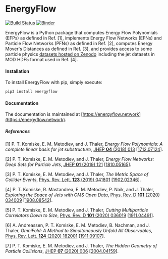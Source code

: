 # EnergyFlow
[![Build Status](https://travis-ci.com/pkomiske/EnergyFlow.svg?branch=master)](https://travis-ci.com/pkomiske/EnergyFlow)
[![Binder](https://mybinder.org/badge_logo.svg)](https://mybinder.org/v2/gh/pkomiske/EnergyFlow/master)

EnergyFlow is a Python package that computes Energy Flow Polynomials (EFPs) as defined in Ref. [1], implements Energy Flow Networks (EFNs) and Particle Flow Networks (PFNs) as defined in Ref. [2], computes Energy Mover's Distances as defined in Ref. [3], and provides access to some particle physics [datasets hosted on Zenodo](https://zenodo.org/search?page=1&size=20&q=komiske&sort=title) including the jet datasets in MOD HDF5 format used in Ref. [4].

#### Installation

To install EnergyFlow with pip, simply execute:
```sh
pip3 install energyflow
```

#### Documentation

The documentation is maintained at [https://energyflow.network](https://energyflow.network).

##### References

[1] P. T. Komiske, E. M. Metodiev, and J. Thaler, _Energy Flow Polynomials: A complete linear basis for jet substructure_, [JHEP __04__ (2018) 013](https://doi.org/10.1007/JHEP04(2018)013) [[1712.07124](https://arxiv.org/abs/1712.07124)].

[2] P. T. Komiske, E. M. Metodiev, and J. Thaler, _Energy Flow Networks: Deep Sets for Particle Jets_, [JHEP __01__ (2019) 121](https://doi.org/10.1007/JHEP01(2019)121) [[1810.05165](https://arxiv.org/abs/1810.05165)].

[3] P. T. Komiske, E. M. Metodiev, and J. Thaler, _The Metric Space of Collider Events_, [Phys. Rev. Lett. __123__ (2019) 041801](https://doi.org/10.1103/PhysRevLett.123.041801) [[1902.02346](https://arxiv.org/abs/1902.02346)].

[4] P. T. Komiske, R. Mastandrea, E. M. Metodiev, P. Naik, and J. Thaler, _Exploring the Space of Jets with CMS Open Data_, [Phys. Rev. D **101** (2020) 034009](https://doi.org/10.1103/PhysRevD.101.034009) [[1908.08542](https://arxiv.org/abs/1908.08542)].

[5] P. T. Komiske, E. M. Metodiev, and J. Thaler, _Cutting Multiparticle Correlators Down to Size_, [Phys. Rev. D **101** (2020) 036019](https://doi.org/10.1103/PhysRevD.101.036019) [[1911.04491](https://arxiv.org/abs/1911.04491)].

[6] A. Andreassen, P. T. Komiske, E. M. Metodiev, B. Nachman, and J. Thaler, _OmniFold: A Method to Simultaneously Unfold All Observables_, [Phys. Rev. Lett. __124__ (2020) 182001](https://doi.org/10.1103/PhysRevLett.124.182001) [[1911.09107](https://arxiv.org/abs/1911.09107)].

[7] P. T. Komiske, E. M. Metodiev, and J. Thaler, _The Hidden Geometry of Particle Collisions_, [JHEP __07__ (2020) 006](https://doi.org/10.1007/JHEP07(2020)006) [[2004.04159](https://arxiv.org/abs/2004.04159)].
